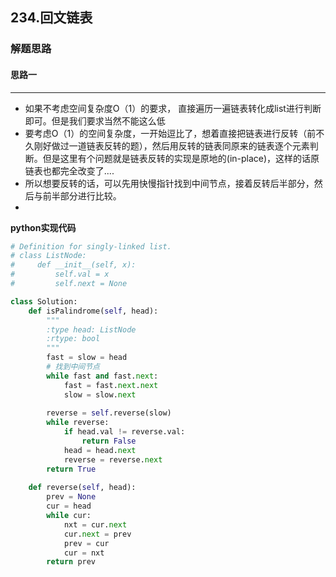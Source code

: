 ## 234.回文链表
### 解题思路
#### 思路一
****
- 如果不考虑空间复杂度O（1）的要求， 直接遍历一遍链表转化成list进行判断即可。但是我们要求当然不能这么低
- 要考虑O（1）的空间复杂度，一开始逗比了，想着直接把链表进行反转（前不久刚好做过一道链表反转的题），然后用反转的链表同原来的链表逐个元素判断。但是这里有个问题就是链表反转的实现是原地的(in-place)，这样的话原链表也都完全改变了....
- 所以想要反转的话，可以先用快慢指针找到中间节点，接着反转后半部分，然后与前半部分进行比较。
- 

**python实现代码**
```python
# Definition for singly-linked list.
# class ListNode:
#     def __init__(self, x):
#         self.val = x
#         self.next = None

class Solution:
    def isPalindrome(self, head):
        """
        :type head: ListNode
        :rtype: bool
        """
        fast = slow = head
        # 找到中间节点
        while fast and fast.next:
            fast = fast.next.next
            slow = slow.next
            
        reverse = self.reverse(slow)
        while reverse:
            if head.val != reverse.val:
                return False
            head = head.next
            reverse = reverse.next
        return True
        
    def reverse(self, head):
        prev = None
        cur = head
        while cur:
            nxt = cur.next
            cur.next = prev
            prev = cur
            cur = nxt
        return prev

```

